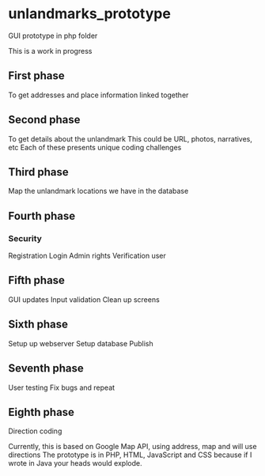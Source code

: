 # unlandmarks_prototype
GUI prototype in php folder

This is a work in progress

## First phase
To get addresses and place information linked together

## Second phase
To get details about the unlandmark
This could be URL, photos, narratives, etc
Each of these presents unique coding challenges

## Third phase
Map the unlandmark locations we have in the database

## Fourth phase
### Security
Registration
Login 
Admin rights
Verification user

## Fifth phase
GUI updates
Input validation
Clean up screens

## Sixth phase
Setup up webserver
Setup database
Publish

## Seventh phase
User testing
Fix bugs and repeat

## Eighth phase
Direction coding

Currently, this is based on Google Map API, using address, map and will use directions
The prototype is in PHP, HTML, JavaScript and CSS because if I wrote in Java your heads would explode.


